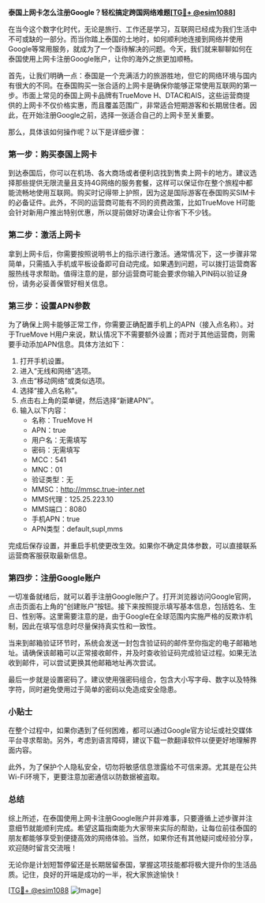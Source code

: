 **泰国上网卡怎么注册Google？轻松搞定跨国网络难题[[TG💪+ @esim1088](https://t.me/s/esim1088)]**

在当今这个数字化时代，无论是旅行、工作还是学习，互联网已经成为我们生活中不可或缺的一部分。而当你踏上泰国的土地时，如何顺利地连接到网络并使用Google等常用服务，就成为了一个亟待解决的问题。今天，我们就来聊聊如何在泰国使用上网卡注册Google账户，让你的海外之旅更加顺畅。

首先，让我们明确一点：泰国是一个充满活力的旅游胜地，但它的网络环境与国内有很大的不同。在泰国购买一张合适的上网卡是确保你能够正常使用互联网的第一步。市面上常见的泰国上网卡品牌有TrueMove H、DTAC和AIS，这些运营商提供的上网卡不仅价格实惠，而且覆盖范围广，非常适合短期游客和长期居住者。因此，在开始注册Google之前，选择一张适合自己的上网卡至关重要。

那么，具体该如何操作呢？以下是详细步骤：

### 第一步：购买泰国上网卡

到达泰国后，你可以在机场、各大商场或者便利店找到售卖上网卡的地方。建议选择那些提供无限流量且支持4G网络的服务套餐，这样可以保证你在整个旅程中都能流畅地使用互联网。购买时记得带上护照，因为这是国际游客在泰国购买SIM卡的必备证件。此外，不同的运营商可能有不同的资费政策，比如TrueMove H可能会针对新用户推出特别优惠，所以提前做好功课会让你省下不少钱。

### 第二步：激活上网卡

拿到上网卡后，你需要按照说明书上的指示进行激活。通常情况下，这一步骤非常简单，只需插入手机或平板设备即可自动完成。如果遇到问题，可以拨打运营商客服热线寻求帮助。值得注意的是，部分运营商可能会要求你输入PIN码以验证身份，请务必妥善保管好相关信息。

### 第三步：设置APN参数

为了确保上网卡能够正常工作，你需要正确配置手机上的APN（接入点名称）。对于TrueMove H用户来说，默认情况下不需要额外设置；而对于其他运营商，则需要手动添加APN信息。具体方法如下：

1. 打开手机设置。
2. 进入“无线和网络”选项。
3. 点击“移动网络”或类似选项。
4. 选择“接入点名称”。
5. 点击右上角的菜单键，然后选择“新建APN”。
6. 输入以下内容：
   - 名称：TrueMove H
   - APN：true
   - 用户名：无需填写
   - 密码：无需填写
   - MCC：541
   - MNC：01
   - 验证类型：无
   - MMSC：http://mmsc.true-inter.net
   - MMS代理：125.25.223.10
   - MMS端口：8080
   - 手机APN：true
   - APN类型：default,supl,mms

完成后保存设置，并重启手机使更改生效。如果你不确定具体参数，可以直接联系运营商客服获取最新信息。

### 第四步：注册Google账户

一切准备就绪后，就可以着手注册Google账户了。打开浏览器访问Google官网，点击页面右上角的“创建账户”按钮。接下来按照提示填写基本信息，包括姓名、生日、性别等。这里需要注意的是，由于Google在全球范围内实施严格的反欺诈机制，因此在填写信息时尽量保持真实性和一致性。

当来到邮箱验证环节时，系统会发送一封包含验证码的邮件至你指定的电子邮箱地址。请确保该邮箱可以正常接收邮件，并及时查收验证码完成验证过程。如果无法收到邮件，可以尝试更换其他邮箱地址再次尝试。

最后一步就是设置密码了。建议使用强密码组合，包含大小写字母、数字以及特殊字符，同时避免使用过于简单的密码以免造成安全隐患。

### 小贴士

在整个过程中，如果你遇到了任何困难，都可以通过Google官方论坛或社交媒体平台寻求帮助。另外，考虑到语言障碍，建议下载一款翻译软件以便更好地理解界面内容。

此外，为了保护个人隐私安全，切勿将敏感信息泄露给不可信来源。尤其是在公共Wi-Fi环境下，更要注意加密通信以防数据被盗取。

### 总结

综上所述，在泰国使用上网卡注册Google账户并非难事，只要遵循上述步骤并注意细节就能顺利完成。希望这篇指南能为大家带来实际的帮助，让每位前往泰国的朋友都能够享受到便捷高效的网络体验。当然，如果你还有其他疑问或经验分享，欢迎随时留言交流哦！

无论你是计划短暂停留还是长期居留泰国，掌握这项技能都将极大提升你的生活品质。记住，良好的开端是成功的一半，祝大家旅途愉快！

[[TG💪+ @esim1088](https://t.me/s/esim1088) ![Image](https://i.postimg.cc/4NQfJmqS/Snipaste-2025-05-13-00-14-12.png)]